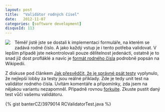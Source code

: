 ```yaml
---
layout: post
title:  "Validátor rodných čísel"
date:   2012-11-07
categories: [software development]
disqusId: 113
---
```

<div style="float: left; margin: 0 1em 1em 0; text-align: center;"><a href="http://www.flickr.com/photos/bantercz/7678448648/in/photostream/"><img src="https://farm8.staticflickr.com/7274/7678448648_5f1dc5ae44_m.jpg" /></a></div>Téměř jistě jste se dostali k implementaci formuláře, na kterém se zadává rodné číslo. A jako každý vstup je i tento potřeba validovat. V lepším případě jste nekontrolovali pouze dělitelnost jedenácti, ostatně je to snad již dost profláklé a navíc je <a href="http://cs.wikipedia.org/wiki/Rodn%C3%A9_%C4%8D%C3%ADslo">formát rodného čísla</a> podrobně popsán na Wikipedii.

Z diskuse pod článkem <a href="/item/112">Jak přesvědčit, že je správné psát testy</a> vyplynulo, že nejlepší lobby za testy jsou reálné příklady. Zde je tedy unit test na validátor rodného čísla. Uvítám komentáře a připomínky, zda jsem na nějakou variantu nezapomněl. Případně rovnou <a href="git://gist.github.com/3979014.git">forkujte</a>. Zkuste pustit daný test vůči vašemu validátoru.
<!--more-->

{% gist banterCZ/3979014 RCValidatorTest.java %}
